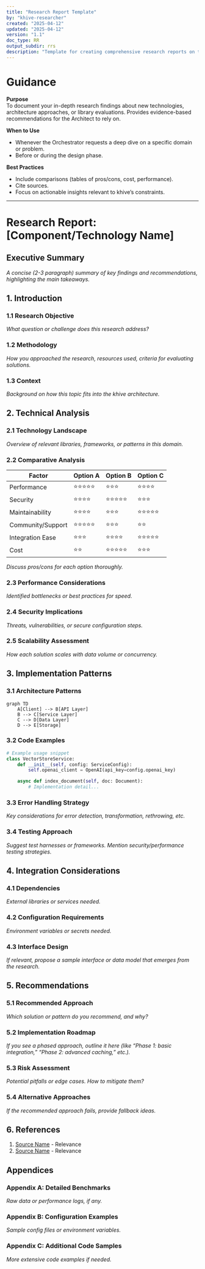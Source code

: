 ```yaml
---
title: "Research Report Template"
by: "khive-researcher"
created: "2025-04-12"
updated: "2025-04-12"
version: "1.1"
doc_type: RR
output_subdir: rrs
description: "Template for creating comprehensive research reports on technologies and components for the khive project"
---
```


# Guidance

**Purpose**\
To document your in-depth research findings about new technologies, architecture
approaches, or library evaluations. Provides evidence-based recommendations for
the Architect to rely on.

**When to Use**

- Whenever the Orchestrator requests a deep dive on a specific domain or
  problem.
- Before or during the design phase.

**Best Practices**

- Include comparisons (tables of pros/cons, cost, performance).
- Cite sources.
- Focus on actionable insights relevant to khive’s constraints.

---

# Research Report: [Component/Technology Name]

## Executive Summary

_A concise (2-3 paragraph) summary of key findings and recommendations,
highlighting the main takeaways._

## 1. Introduction

### 1.1 Research Objective

_What question or challenge does this research address?_

### 1.2 Methodology

_How you approached the research, resources used, criteria for evaluating
solutions._

### 1.3 Context

_Background on how this topic fits into the khive architecture._

## 2. Technical Analysis

### 2.1 Technology Landscape

_Overview of relevant libraries, frameworks, or patterns in this domain._

### 2.2 Comparative Analysis

| Factor            | Option A   | Option B   | Option C   |
| ----------------- | ---------- | ---------- | ---------- |
| Performance       | ⭐⭐⭐⭐⭐ | ⭐⭐⭐     | ⭐⭐⭐⭐   |
| Security          | ⭐⭐⭐⭐   | ⭐⭐⭐⭐⭐ | ⭐⭐⭐     |
| Maintainability   | ⭐⭐⭐⭐   | ⭐⭐⭐     | ⭐⭐⭐⭐⭐ |
| Community/Support | ⭐⭐⭐⭐⭐ | ⭐⭐⭐     | ⭐⭐       |
| Integration Ease  | ⭐⭐⭐     | ⭐⭐⭐⭐   | ⭐⭐⭐⭐⭐ |
| Cost              | ⭐⭐       | ⭐⭐⭐⭐⭐ | ⭐⭐⭐     |

_Discuss pros/cons for each option thoroughly._

### 2.3 Performance Considerations

_Identified bottlenecks or best practices for speed._

### 2.4 Security Implications

_Threats, vulnerabilities, or secure configuration steps._

### 2.5 Scalability Assessment

_How each solution scales with data volume or concurrency._

## 3. Implementation Patterns

### 3.1 Architecture Patterns

```mermaid
graph TD
    A[Client] --> B[API Layer]
    B --> C[Service Layer]
    C --> D[Data Layer]
    D --> E[Storage]
```

### 3.2 Code Examples

```python
# Example usage snippet
class VectorStoreService:
    def __init__(self, config: ServiceConfig):
        self.openai_client = OpenAI(api_key=config.openai_key)

    async def index_document(self, doc: Document):
        # Implementation detail...
```

### 3.3 Error Handling Strategy

_Key considerations for error detection, transformation, rethrowing, etc._

### 3.4 Testing Approach

_Suggest test harnesses or frameworks. Mention security/performance testing
strategies._

## 4. Integration Considerations

### 4.1 Dependencies

_External libraries or services needed._

### 4.2 Configuration Requirements

_Environment variables or secrets needed._

### 4.3 Interface Design

_If relevant, propose a sample interface or data model that emerges from the
research._

## 5. Recommendations

### 5.1 Recommended Approach

_Which solution or pattern do you recommend, and why?_

### 5.2 Implementation Roadmap

_If you see a phased approach, outline it here (like “Phase 1: basic
integration,” “Phase 2: advanced caching,” etc.)._

### 5.3 Risk Assessment

_Potential pitfalls or edge cases. How to mitigate them?_

### 5.4 Alternative Approaches

_If the recommended approach fails, provide fallback ideas._

## 6. References

1. [Source Name](URL) - Relevance
2. [Source Name](URL) - Relevance

## Appendices

### Appendix A: Detailed Benchmarks

_Raw data or performance logs, if any._

### Appendix B: Configuration Examples

_Sample config files or environment variables._

### Appendix C: Additional Code Samples

_More extensive code examples if needed._
